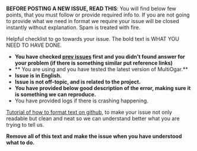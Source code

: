 **BEFORE POSTING A NEW ISSUE, READ THIS**: You will find below few points, that you must follow or provide required info to. If you are not going to provide what we need in format we require your issue will be closed instantly without explanation. Spam is treated with fire.


Helpful checklist to go towards your issue. The bold text is WHAT YOU NEED TO HAVE DONE.

- **You have checked [prev issues](https://github.com/Megabyte918/MultiOgar-Edited/issues?q=is%3Aissue+is%3Aclosed) first and you didn't found answer for your problem (if there is something similar put reference links)**
- ** You are using and you have tested the latest version of MultiOgar.**
- **Issue is in English.**
- **Issue is not off-topic, and is related to the project.**
- **You have provided below good description of the error, making sure it is something we can reproduce.**
- You have provided logs if there is crashing happening.

[Tutorial of how to format text on github](https://guides.github.com/features/mastering-markdown/), to make your issue not only readable but clean and neat so we can understand better what you are trying to tell us.

**Remove all of this text and make the issue when you have understood what to do.**
